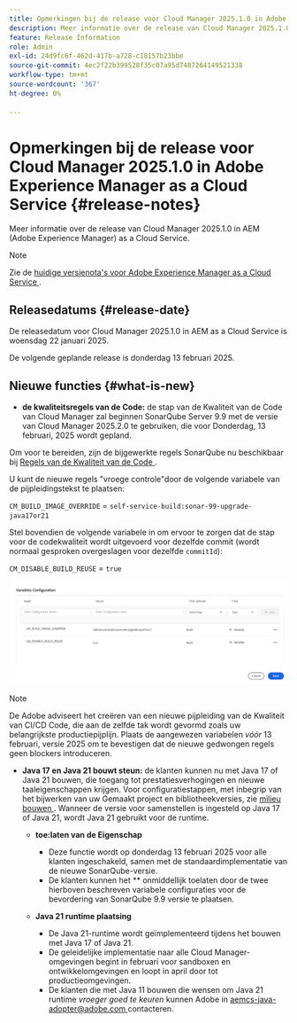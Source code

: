 ```yaml
---
title: Opmerkingen bij de release voor Cloud Manager 2025.1.0 in Adobe Experience Manager as a Cloud Service
description: Meer informatie over de release van Cloud Manager 2025.1.0 in AEM as a Cloud Service.
feature: Release Information
role: Admin
exl-id: 24d9fc6f-462d-417b-a728-c18157b23bbe
source-git-commit: 4ec2f22b399528f35c07a95d7487264149521338
workflow-type: tm+mt
source-wordcount: '367'
ht-degree: 0%

---
```


# Opmerkingen bij de release voor Cloud Manager 2025.1.0 in Adobe Experience Manager as a Cloud Service {#release-notes}

Meer informatie over de release van Cloud Manager 2025.1.0 in AEM (Adobe Experience Manager) as a Cloud Service.

>[!NOTE]
>
>Zie de [ huidige versienota&#39;s voor Adobe Experience Manager as a Cloud Service ](/help/release-notes/release-notes-cloud/release-notes-current.md).

## Releasedatums {#release-date}

De releasedatum voor Cloud Manager 2025.1.0 in AEM as a Cloud Service is woensdag 22 januari 2025.

De volgende geplande release is donderdag 13 februari 2025.


## Nieuwe functies {#what-is-new}

* **de kwaliteitsregels van de Code:** de stap van de Kwaliteit van de Code van Cloud Manager zal beginnen SonarQube Server 9.9 met de versie van Cloud Manager 2025.2.0 te gebruiken, die voor Donderdag, 13 februari, 2025 wordt gepland.

Om voor te bereiden, zijn de bijgewerkte regels SonarQube nu beschikbaar bij [ Regels van de Kwaliteit van de Code ](/help/implementing/cloud-manager/code-quality-testing.md#understanding-code-quality-rules).

U kunt de nieuwe regels &quot;vroege controle&quot;door de volgende variabele van de pijpleidingstekst te plaatsen:

`CM_BUILD_IMAGE_OVERRIDE` = `self-service-build:sonar-99-upgrade-java17or21`

Stel bovendien de volgende variabele in om ervoor te zorgen dat de stap voor de codekwaliteit wordt uitgevoerd voor dezelfde commit (wordt normaal gesproken overgeslagen voor dezelfde `commitId`):

`CM_DISABLE_BUILD_REUSE` = `true`

![ pagina van de Configuratie van Variabelen ](/help/implementing/cloud-manager/release-notes/assets/variables-config.png)

>[!NOTE]
>
>De Adobe adviseert het creëren van een nieuwe pijpleiding van de Kwaliteit van CI/CD Code, die aan de zelfde tak wordt gevormd zoals uw belangrijkste productiepijplijn. Plaats de aangewezen variabelen *vóór* 13 februari, versie 2025 om te bevestigen dat de nieuwe gedwongen regels geen blockers introduceren.

* **Java 17 en Java 21 bouwt steun:** de klanten kunnen nu met Java 17 of Java 21 bouwen, die toegang tot prestatiesverhogingen en nieuwe taaleigenschappen krijgen. Voor configuratiestappen, met inbegrip van het bijwerken van uw Gemaakt project en bibliotheekversies, zie [ milieu bouwen ](/help/implementing/cloud-manager/getting-access-to-aem-in-cloud/build-environment-details.md). Wanneer de versie voor samenstellen is ingesteld op Java 17 of Java 21, wordt Java 21 gebruikt voor de runtime.

   * **toe:laten van de Eigenschap**
      * Deze functie wordt op donderdag 13 februari 2025 voor alle klanten ingeschakeld, samen met de standaardimplementatie van de nieuwe SonarQube-versie.
      * De klanten kunnen het ** onmiddellijk toelaten door de twee hierboven beschreven variabele configuraties voor de bevordering van SonarQube 9.9 versie te plaatsen.

   * **Java 21 runtime plaatsing**
      * De Java 21-runtime wordt geïmplementeerd tijdens het bouwen met Java 17 of Java 21.
      * De geleidelijke implementatie naar alle Cloud Manager-omgevingen begint in februari voor sandboxen en ontwikkelomgevingen en loopt in april door tot productieomgevingen.
      * De klanten die met Java 11 bouwen die wensen om Java 21 runtime *vroeger goed te keuren* kunnen Adobe in [ aemcs-java-adopter@adobe.com ](mailto:aemcs-java-adopter@adobe.com) contacteren.


<!-- ## Early adoption program {#early-adoption}

Be a part of Cloud Manager's early adoption program and have a chance to test upcoming features. -->

<!-- ## Bug fixes -->




<!-- ## Known issues {#known-issues} -->
